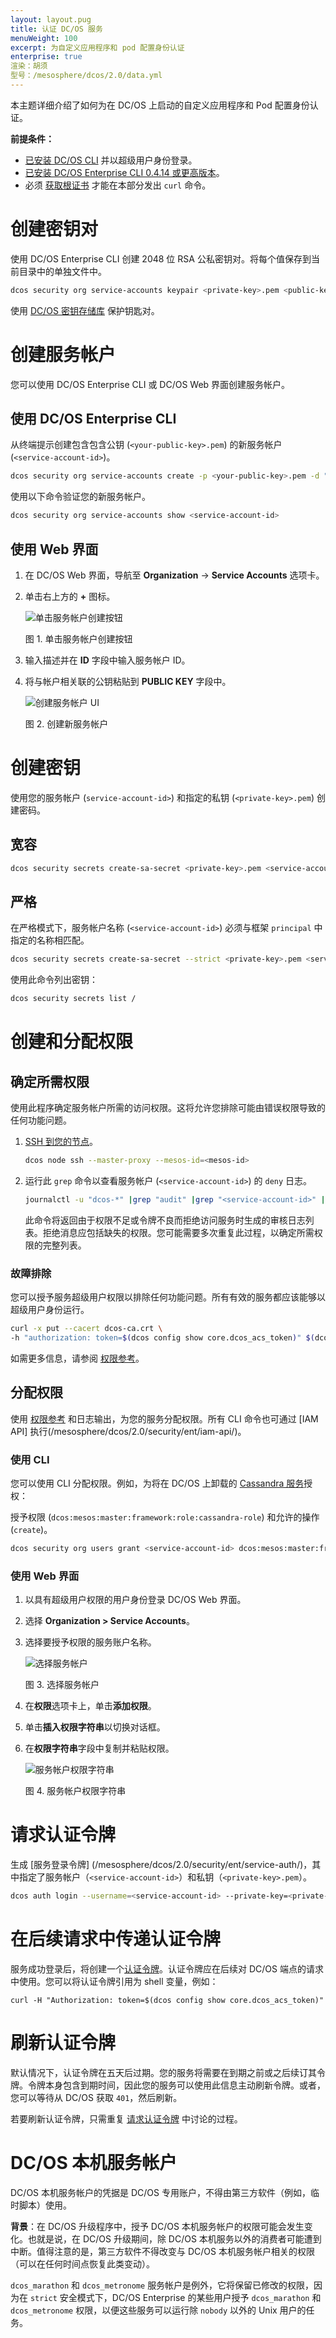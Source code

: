 ```yaml
---
layout: layout.pug
title: 认证 DC/OS 服务
menuWeight: 100
excerpt: 为自定义应用程序和 pod 配置身份认证
enterprise: true
渲染：胡须
型号：/mesosphere/dcos/2.0/data.yml
---
```

<!-- The source repository for this topic is https://github.com/dcos/dcos-docs-site -->

本主题详细介绍了如何为在 DC/OS 上启动的自定义应用程序和 Pod 配置身份认证。

**前提条件：**

- [已安装 DC/OS CLI](/mesosphere/dcos/2.0/cli/install/) 并以超级用户身份登录。
- [已安装 DC/OS Enterprise CLI 0.4.14 或更高版本](/mesosphere/dcos/2.0/cli/enterprise-cli/#ent-cli-install)。
- 必须 [获取根证书](/mesosphere/dcos/2.0/security/ent/tls-ssl/get-cert/) 才能在本部分发出 `curl` 命令。

# <a name="create-a-keypair"></a>创建密钥对
使用 DC/OS Enterprise CLI 创建 2048 位 RSA 公私密钥对。将每个值保存到当前目录中的单独文件中。

```bash
dcos security org service-accounts keypair <private-key>.pem <public-key>.pem
```

使用 [DC/OS 密钥存储库](/mesosphere/dcos/2.0/security/ent/secrets/) 保护钥匙对。

# <a name="create-a-service-account"></a>创建服务帐户
您可以使用 DC/OS Enterprise CLI 或 DC/OS Web 界面创建服务帐户。

## 使用 DC/OS Enterprise CLI

从终端提示创建包含包含公钥 (`<your-public-key>.pem`) 的新服务帐户 (`<service-account-id>`)。

```bash
dcos security org service-accounts create -p <your-public-key>.pem -d "<description>" <service-account-id>
```

使用以下命令验证您的新服务帐户。

```bash
dcos security org service-accounts show <service-account-id>
```

## 使用 Web 界面

1. 在 DC/OS Web 界面，导航至 **Organization** -> **Service Accounts** 选项卡。
1. 单击右上方的 **+** 图标。

   ![单击服务帐户创建按钮](/mesosphere/dcos/2.0/img/GUI-Organization-Service_Accounts_View-1_12.png)

   图 1. 单击服务帐户创建按钮

1. 输入描述并在 **ID** 字段中输入服务帐户 ID。
1. 将与帐户相关联的公钥粘贴到 **PUBLIC KEY** 字段中。

   ![创建服务帐户 UI](/mesosphere/dcos/2.0/img/create-service-account.png)

   图 2. 创建新服务帐户


# 创建密钥
使用您的服务帐户 (`service-account-id>`) 和指定的私钥 (`<private-key>.pem`) 创建密码。

## 宽容

```bash
dcos security secrets create-sa-secret <private-key>.pem <service-account-id> <secret-name>
```

## 严格
在严格模式下，服务帐户名称 (`<service-account-id>`) 必须与框架 `principal` 中指定的名称相匹配。
```bash
dcos security secrets create-sa-secret --strict <private-key>.pem <service-account-id> <secret-name>
```

使用此命令列出密钥：

```bash
dcos security secrets list /
```

# <a name="give-perms"></a>创建和分配权限

## 确定所需权限
使用此程序确定服务帐户所需的访问权限。这将允许您排除可能由错误权限导致的任何功能问题。

1. [SSH 到您的节点](/mesosphere/dcos/2.0/administering-clusters/sshcluster/)。

    ```bash
    dcos node ssh --master-proxy --mesos-id=<mesos-id>
    ```

1. 运行此 `grep` 命令以查看服务帐户 (`<service-account-id>`) 的 `deny` 日志。

    ```bash
    journalctl -u "dcos-*" |grep "audit" |grep "<service-account-id>" |grep "deny"
    ```

    此命令将返回由于权限不足或令牌不良而拒绝访问服务时生成的审核日志列表。拒绝消息应包括缺失的权限。您可能需要多次重复此过程，以确定所需权限的完整列表。


### 故障排除

您可以授予服务超级用户权限以排除任何功能问题。所有有效的服务都应该能够以超级用户身份运行。

   ```bash
   curl -x put --cacert dcos-ca.crt \
   -h "authorization: token=$(dcos config show core.dcos_acs_token)" $(dcos config show core.dcos_url)/acs/api/v1/acls/dcos:superuser/users/<service-account-id>/full
   ```

如需更多信息，请参阅 [权限参考](/mesosphere/dcos/2.0/security/ent/perms-reference/)。

## 分配权限
使用 [权限参考](/mesosphere/dcos/2.0/security/ent/perms-reference/) 和日志输出，为您的服务分配权限。所有 CLI 命令也可通过 [IAM API] 执行(/mesosphere/dcos/2.0/security/ent/iam-api/)。

### 使用 CLI

您可以使用 CLI 分配权限。例如，为将在 DC/OS 上卸载的 [Cassandra 服务](/mesosphere/dcos/services/cassandra/cass-auth/)授权：

授予权限 (`dcos:mesos:master:framework:role:cassandra-role`) 和允许的操作 (`create`)。

```bash
dcos security org users grant <service-account-id> dcos:mesos:master:framework:role:cassandra-role create --description "Controls the ability of cassandra-role to register as a framework with the Mesos master"
```

### 使用 Web 界面

1. 以具有超级用户权限的用户身份登录 DC/OS Web 界面。
1. 选择 **Organization > Service Accounts**。
1. 选择要授予权限的服务账户名称。

    ![选择服务帐户](/mesosphere/dcos/2.0/img/GUI-Organization-Service_Accounts_No_Tooltip-1_12.png)

    图 3. 选择服务帐户

1. 在**权限**选项卡上，单击**添加权限**。
1. 单击**插入权限字符串**以切换对话框。
1. 在**权限字符串**字段中复制并粘贴权限。

    ![服务帐户权限字符串](/mesosphere/dcos/2.0/img/service-account-permission-string.png)

    图 4. 服务帐户权限字符串

# <a name="req-auth-tok"></a>请求认证令牌

生成 [服务登录令牌] (/mesosphere/dcos/2.0/security/ent/service-auth/)，其中指定了服务帐户（`<service-account-id>`）和私钥（`<private-key>.pem`）。

```bash
dcos auth login --username=<service-account-id> --private-key=<private-key>.pem
```

# <a name="pass-tok"></a>在后续请求中传递认证令牌
服务成功登录后，将创建一个[认证令牌](/mesosphere/dcos/2.0/security/ent/service-auth/)。认证令牌应在后续对 DC/OS 端点的请求中使用。您可以将认证令牌引用为 shell 变量，例如：

```
curl -H "Authorization: token=$(dcos config show core.dcos_acs_token)"
```

# <a name="refresh-tok"></a>刷新认证令牌
默认情况下，认证令牌在五天后过期。您的服务将需要在到期之前或之后续订其令牌。令牌本身包含到期时间，因此您的服务可以使用此信息主动刷新令牌。或者，您可以等待从 DC/OS 获取 `401`，然后刷新。

若要刷新认证令牌，只需重复 [请求认证令牌](#req-auth-tok) 中讨论的过程。

# <a name="dcos-native-service-accounts"></a>DC/OS 本机服务帐户

DC/OS 本机服务帐户的凭据是 DC/OS 专用账户，不得由第三方软件（例如，临时脚本）使用。

**背景**：在 DC/OS 升级程序中，授予 DC/OS 本机服务帐户的权限可能会发生变化。也就是说，在 DC/OS 升级期间，除 DC/OS 本机服务以外的消费者可能遭到中断。值得注意的是，第三方软件不得改变与 DC/OS 本机服务帐户相关的权限（可以在任何时间点恢复此类变动）。

`dcos_marathon` 和 `dcos_metronome` 服务帐户是例外，它将保留已修改的权限，因为在 `strict` 安全模式下，DC/OS Enterprise 的某些用户授予 `dcos_marathon` 和 `dcos_metronome` 权限，以便这些服务可以运行除 `nobody` 以外的 Unix 用户的任务。
